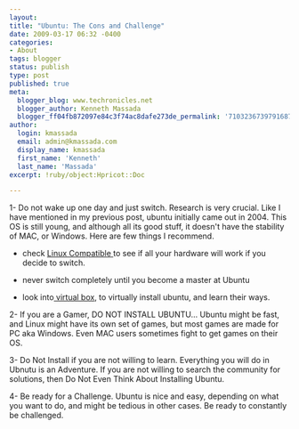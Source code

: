 ```yaml
---
layout:
title: "Ubuntu: The Cons and Challenge"
date: 2009-03-17 06:32 -0400
categories:
- About
tags: blogger
status: publish
type: post
published: true
meta:
  blogger_blog: www.techronicles.net
  blogger_author: Kenneth Massada
  blogger_ff04fb872097e84c3f74ac8dafe273de_permalink: '7103236739791687512'
author:
  login: kmassada
  email: admin@kmassada.com
  display_name: kmassada
  first_name: 'Kenneth'
  last_name: 'Massada'
excerpt: !ruby/object:Hpricot::Doc

---
```

<p>1- Do not wake up one day and just switch. Research is very crucial. Like I have mentioned in my previous post, ubuntu initially came out in 2004. This OS is still young, and although all its good stuff, it doesn't have the stability of MAC, or Windows. Here are few things I recommend.
<ul>
<li>check <a href="http://www.linuxcompatible.org/compatlist3.html">Linux Compatible </a> to see if all your hardware will work if you decide to switch.</li>
<p>
<li>never switch completely until you become a master at Ubuntu</li>
<p>
<li>look into<a href="http://www.virtualbox.org/"> virtual box</a>, to virtually install ubuntu, and learn their ways.</li>
</ul>
<p>2- If you are a Gamer, DO NOT INSTALL UBUNTU... Ubuntu might be fast, and Linux might have its own set of games, but most games are made for PC aka Windows. Even MAC users sometimes fight to get games on their OS.</p>
<p>3- Do Not Install if you are not willing to learn. Everything you will do in Ubnutu is an Adventure. If you are not willing to search the community for solutions, then Do Not Even Think About Installing Ubuntu.</p>
<p>4- Be ready for a Challenge. Ubuntu is nice and easy, depending on what you want to do, and might be tedious in other cases. Be ready to constantly be challenged.</p>
